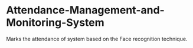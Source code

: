 # Attendance-Management-and-Monitoring-System

Marks the attendance of system based on the Face recognition technique.
